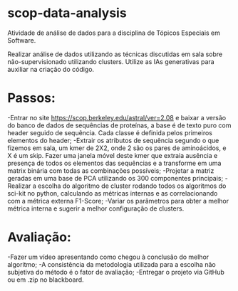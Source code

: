 # scop-data-analysis
Atividade de análise de dados para a disciplina de Tópicos Especiais em Software.

Realizar análise de dados utilizando as técnicas discutidas em sala sobre não-supervisionado utilizando clusters. Utilize as IAs generativas para auxiliar na criação do código.

# Passos:
  -Entrar no site https://scop.berkeley.edu/astral/ver=2.08 e baixar a versão do banco de dados de sequências de proteínas, a base é de texto puro com header seguido de sequência.  Cada classe é definida pelos primeiros elementos do header;
  -Extrair os atributos de sequência segundo o que fizemos em sala, um kmer de 2X2, onde 2 são os pares de aminoácidos, e X é um skip. Fazer uma janela móvel deste kmer que extraia ausência e presença de todos os elementos das sequências e a transforme em uma matrix binária com todas as combinações possíveis;
  -Projetar a matriz geradas em uma base de PCA utilizando os 300 componentes principais;
  -Realizar a escolha do algoritmo de cluster rodando todos os algoritmos do sci-kit no python, calculando as métricas internas e as correlacionando com a métrica externa F1-Score;
  -Variar os parâmetros para obter a melhor métrica interna e sugerir a melhor configuração de clusters.

# Avaliação:
  -Fazer um vídeo apresentando como chegou à conclusão do melhor algoritmo;
  -A consistência da metodologia utilizada para a escolha não subjetiva do método é o fator de avaliação;
  -Entregar o projeto via GitHub ou em .zip no blackboard.
